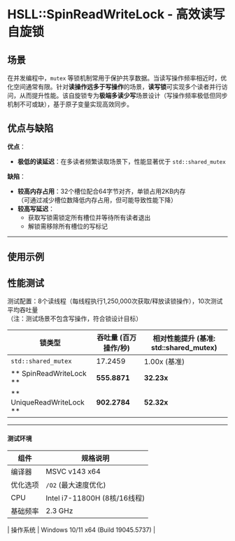 # HSLL::SpinReadWriteLock - 高效读写自旋锁

## 场景  
在并发编程中，`mutex` 等锁机制常用于保护共享数据。当读写操作频率相近时，优化空间通常有限。针对**读操作远多于写操作**的场景，**读写锁**可实现多个读者并行访问，从而提升性能。该自旋锁专为**极端多读少写**场景设计（写操作频率极低但同步机制不可或缺），基于原子变量实现高效同步。

## 优点与缺陷  
**优点**：  
- **极低的读延迟**：在多读者频繁读取场景下，性能显著优于 `std::shared_mutex`  

**缺陷**：  
- **较高内存占用**：32个槽位配合64字节对齐，单锁占用2KB内存  
  （可通过减少槽位数降低内存占用，但可能导致性能下降）  
- **较高写延迟**：  
  - 获取写锁需锁定所有槽位并等待所有读者退出  
  - 解锁需移除所有槽位的写标记  
---

## 使用示例



## 性能测试  
测试配置：8个读线程（每线程执行1,250,000次获取/释放读锁操作），10次测试平均吞吐量  
（注：测试场景不包含写操作，符合锁设计目标）  

| 锁类型               | 吞吐量 (百万操作/秒) | 相对性能提升 (基准: std::shared_mutex) |  
|----------------------|---------------------|----------------------------------------|  
| `std::shared_mutex`  | 17.2459            | 1.00x (基准)                          |  
| ** SpinReadWriteLock ** | **555.8871**       | **32.23x**                            |                                
| ** UniqueReadWriteLock ** | **902.2784**       | **52.32x**                            |  

---

#### 测试环境  

| 组件         | 规格说明                         |  
|--------------|----------------------------------|  
| 编译器       | MSVC v143 x64                    |  
| 优化选项     | `/O2` (最大速度优化)             |  
| CPU          | Intel i7-11800H (8核/16线程)     |  
| 基础频率     | 2.3 GHz                          |  

| 操作系统     | Windows 10/11 x64 (Build 19045.5737) |
